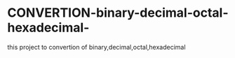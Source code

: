 # CONVERTION-binary-decimal-octal-hexadecimal-
this project to convertion of binary,decimal,octal,hexadecimal
